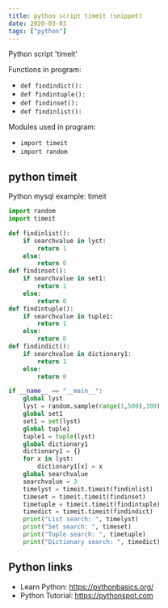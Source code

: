 ```yaml
---
title: python script timeit (snippet)
date: 2020-03-03
tags: ["python"]
---
```

Python script 'timeit'

Functions in program: 
* `def findindict():`
* `def findintuple():`
* `def findinset():`
* `def findinlist():`

Modules used in program: 
* `import timeit`
* `import random`

## python timeit

Python mysql example: timeit

```python
import random
import timeit

def findinlist():
    if searchvalue in lyst:
        return 1
    else:
        return 0
def findinset():
    if searchvalue in set1:
        return 1
    else:
        return 0
def findintuple():
    if searchvalue in tuple1:
        return 1
    else:
        return 0
def findindict():
    if searchvalue in dictionary1:
        return 1
    else:
        return 0

if __name__ == "__main__":
    global lyst
    lyst = random.sample(range(1,500),100)
    global set1
    set1 = set(lyst)
    global tuple1
    tuple1 = tuple(lyst)
    global dictionary1
    dictionary1 = {}
    for x in lyst:
        dictionary1[x] = x
    global searchvalue
    searchvalue = 3
    timelyst = timeit.timeit(findinlist)
    timeset = timeit.timeit(findinset)
    timetuple = timeit.timeit(findintuple)
    timedict = timeit.timeit(findindict)
    print("List search: ", timelyst)
    print("Set search: ", timeset)
    print("Tuple search: ", timetuple)
    print("Dictionary search: ", timedict)


```

## Python links

- Learn Python: https://pythonbasics.org/
- Python Tutorial: https://pythonspot.com

